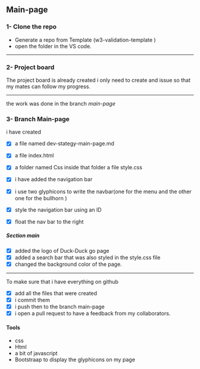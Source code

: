 ## Main-page 

### 1- Clone the repo
* Generate a repo from Template (w3-validation-template )
* open the folder in the VS code.
---

### 2- Project board
The project board is already created i only need to create and issue so that my mates can follow my progress.

--- 
the work was done in the branch _main-page_

### 3- Branch Main-page

i have created
- [x] a file named dev-stategy-main-page.md 
- [x] a file index.html 
- [x] a folder named Css inside that folder a file style.css

- [x] i have added the navigation bar
- [x] i use two glyphicons to write the navbar(one for the menu and the other one for the bullhorn )
- [x] style the navigation bar using an ID
- [x] float the nav bar to the right

##### Section main

- [x] added the logo of Duck-Duck go page
- [x] added a search bar that was also styled in the style.css file
- [x] changed the background color of the page.

---
To make sure that i have everything on github

- [x] add all the files that were created
- [x] i commit them
- [x] i push then to the branch main-page
- [x] i open a pull request to have a feedback from my collaborators.

#### Tools
* css
* Html
* a bit of javascript
* Bootstraap to display the glyphicons on my page



